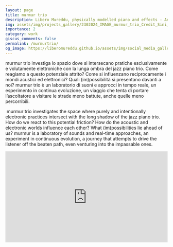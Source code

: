 ```yaml
---
layout: page
title: murmur trio
description: Libero Mureddu, physically modelled piano and effects - Andrea Grossi, double bass - Cristiano Calcagnile, drums and objects
img: assets/img/projects_gallery/2302024_IMAGE_murmur_trio_Credit_Sini_Makinen_001_700x700.jpeg
importance: 2
category: work
giscus_comments: false
permalink: /murmurtrio/
og_image: https://liberomureddu.github.io/assets/img/social_media_gallery/2302024_IMAGE_murmur_trio_Credit_Sini_Maekinen_001_1200_630_72.jpg
---
```

murmur trio investiga lo spazio dove si intersecano pratiche esclusivamente e volutamente elettroniche con la lunga ombra del jazz piano trio. Come reagiamo a questo potenziale attrito? Come si influenzano reciprocamente i mondi acustici ed elettronici? Quali (im)possibilità si presentano davanti a noi? 
murmur trio è un laboratorio di suoni e approcci in tempo reale, un esperimento in continua evoluzione, un viaggio che tenta di portare l’ascoltatore a visitare le strade meno battute, anche quelle meno percorribili.

​
murmur trio investigates the space where purely and intentionally electronic practices intersect with the long shadow of the jazz piano trio. How do we react to this potential friction? How do the acoustic and electronic worlds influence each other? What (im)possibilities lie ahead of us? 
murmur is a laboratory of sounds and real-time approaches, an experiment in continuous evolution, a journey that attempts to drive the listener off the beaten path, even venturing into the impassable ones.

<!-- This solution didn't work -->
<!-- <div class="row">
    <div class="col-sm mt-3 mt-md-0">
        {% include video.liquid path="https://www.youtube.com/embed/mx4gk79WcxE?si=peQGe6SiOJILTRPd" class="img-fluid rounded" %}
    </div>
</div> -->

<!-- Instead I'm using this one, taken from https://github.com/codepo8/youtube-embed/blob/main/youtube.html -->
<div class="embed-container">
    <iframe width="640" height="390" 
    src="https://www.youtube.com/embed/mx4gk79WcxE" 
    frameborder="0" allowfullscreen></iframe>
</div>
<style>
.embed-container {
  position: relative;
  padding-bottom: 56.25%;
  height: 0;
  overflow: hidden;
  max-width: 100%;
}
.embed-container iframe,
.embed-container object,
.embed-container embed {
  position: absolute;
  top: 0;
  left: 0;
  width: 100%;
  height: 100%;
}
</style>





